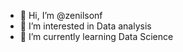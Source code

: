 - 👋 Hi, I’m @zenilsonf
- 👀 I’m interested in Data analysis
- 🌱 I’m currently learning Data Science

<!---

--->
